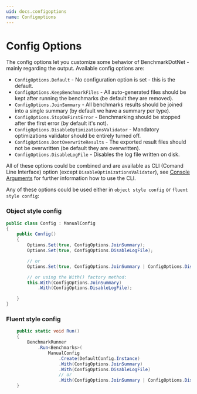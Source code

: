 ```yaml
---
uid: docs.configoptions
name: Configoptions
---
```


# Config Options

The config options let you customize some behavior of BenchmarkDotNet - mainly regarding the output.
Available config options are:

* `ConfigOptions.Default` - No configuration option is set - this is the default.
* `ConfigOptions.KeepBenchmarkFiles` - All auto-generated files should be kept after running the benchmarks (be default they are removed).
* `ConfigOptions.JoinSummary` - All benchmarks results should be joined into a single summary (by default we have a summary per type).
* `ConfigOptions.StopOnFirstError` - Benchmarking should be stopped after the first error (by default it's not).
* `ConfigOptions.DisableOptimizationsValidator` - Mandatory optimizations validator should be entirely turned off.
* `ConfigOptions.DontOverwriteResults` - The exported result files should not be overwritten (be default they are overwritten).
* `ConfigOptions.DisableLogFile` - Disables the log file written on disk.

All of these options could be combined and are available as CLI (Comand Line Interface) option (except `DisableOptimizationsValidator`), see [Console Arguments](xref:docs.console-args) for further information how to use the CLI.

Any of these options could be used either in `object style config` or `fluent style config`:

### Object style config

```cs
public class Config : ManualConfig
{
    public Config()
    {
        Options.Set(true, ConfigOptions.JoinSummary);
        Options.Set(true, ConfigOptions.DisableLogFile);

        // or
        Options.Set(true, ConfigOptions.JoinSummary | ConfigOptions.DisableLogFile);

        // or using the With() factory method:
        this.With(ConfigOptions.JoinSummary)
            .With(ConfigOptions.DisableLogFile);

    }
}
```

### Fluent style config

```cs
    public static void Run()
    {
        BenchmarkRunner
            .Run<Benchmarks>(
                ManualConfig
                    .Create(DefaultConfig.Instance)
                    .With(ConfigOptions.JoinSummary)
                    .With(ConfigOptions.DisableLogFile)
                    // or
                    .With(ConfigOptions.JoinSummary | ConfigOptions.DisableLogFile));
    }
```